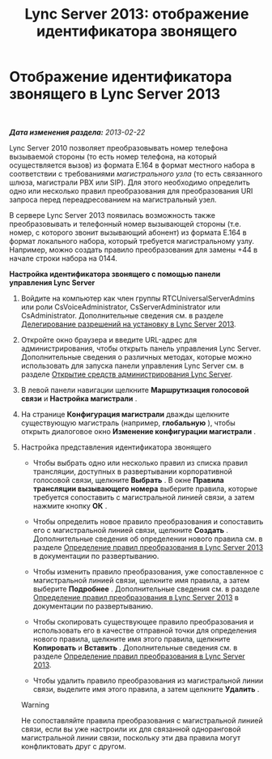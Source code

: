 ﻿---
title: 'Lync Server 2013: отображение идентификатора звонящего'
TOCTitle: Отображение идентификатора звонящего
ms:assetid: 6a643961-a0a1-41d1-96ba-6c428a89d82e
ms:mtpsurl: https://technet.microsoft.com/ru-ru/library/JJ204980(v=OCS.15)
ms:contentKeyID: 49310087
ms.date: 05/19/2016
mtps_version: v=OCS.15
ms.translationtype: HT
---

# Отображение идентификатора звонящего в Lync Server 2013

 

_**Дата изменения раздела:** 2013-02-22_

Lync Server 2010 позволяет преобразовывать номер телефона вызываемой стороны (то есть номер телефона, на который осуществляется вызов) из формата E.164 в формат местного набора в соответствии с требованиями *магистрального узла* (то есть связанного шлюза, магистрали PBX или SIP). Для этого необходимо определить одно или несколько правил преобразования для преобразования URI запроса перед переадресованием на магистральный узел.

В сервере Lync Server 2013 появилась возможность также преобразовывать и телефонный номер вызывающей стороны (т.е. номер, с которого звонит вызывающий абонент) из формата E.164 в формат локального набора, который требуется магистральному узлу. Например, можно создать правило преобразования для замены +44 в начале строки набора на 0144.

**Настройка идентификатора звонящего с помощью панели управления Lync Server**

1.  Войдите на компьютер как член группы RTCUniversalServerAdmins или роли CsVoiceAdministrator, CsServerAdministrator или CsAdministrator. Дополнительные сведения см. в разделе [Делегирование разрешений на установку в Lync Server 2013](lync-server-2013-delegate-setup-permissions.md).

2.  Откройте окно браузера и введите URL-адрес для администрирования, чтобы открыть панель управления Lync Server. Дополнительные сведения о различных методах, которые можно использовать для запуска панели управления Lync Server см. в разделе [Открытие средств администрирования Lync Server](lync-server-2013-open-lync-server-administrative-tools.md).

3.  В левой панели навигации щелкните **Маршрутизация голосовой связи** и **Настройка магистрали** .

4.  На странице **Конфигурация магистрали** дважды щелкните существующую магистраль (например, **глобальную** ), чтобы открыть диалоговое окно **Изменение конфигурации магистрали** .

5.  Настройка представления идентификатора звонящего
    
      - Чтобы выбрать одно или несколько правил из списка правил трансляции, доступных в развертывании корпоративной голосовой связи, щелкните **Выбрать** . В окне **Правила трансляции вызывающего номера** выберите правила, которые требуется сопоставить с магистральной линией связи, а затем нажмите кнопку **ОК** .
    
      - Чтобы определить новое правило преобразования и сопоставить его с магистральной линией связи, щелкните **Создать** . Дополнительные сведения об определении нового правила см. в разделе [Определение правил преобразования в Lync Server 2013](lync-server-2013-defining-translation-rules.md) в документации по развертыванию.
    
      - Чтобы изменить правило преобразования, уже сопоставленное с магистральной линией связи, щелкните имя правила, а затем выберите **Подробнее** . Дополнительные сведения см. в разделе [Определение правил преобразования в Lync Server 2013](lync-server-2013-defining-translation-rules.md) в документации по развертыванию.
    
      - Чтобы скопировать существующее правило преобразования и использовать его в качестве отправной точки для определения нового правила, щелкните имя этого правила, щелкните **Копировать** и **Вставить** . Дополнительные сведения см. в разделе [Определение правил преобразования в Lync Server 2013](lync-server-2013-defining-translation-rules.md).
    
      - Чтобы удалить правило преобразования из магистральной линии связи, выделите имя этого правила, а затем щелкните **Удалить** .
    
    > [!warning]  
    > Не сопоставляйте правила преобразования с магистральной линией связи, если вы уже настроили их для связанной одноранговой магистральной линии связи, поскольку эти два правила могут конфликтовать друг с другом.
